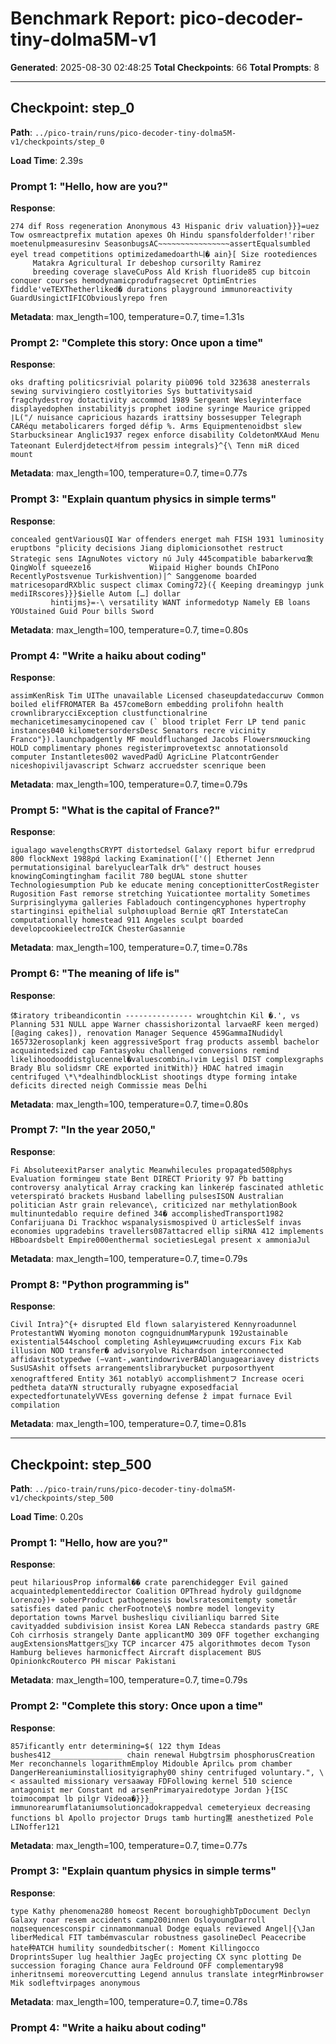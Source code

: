 # Benchmark Report: pico-decoder-tiny-dolma5M-v1

**Generated**: 2025-08-30 02:48:25
**Total Checkpoints**: 66
**Total Prompts**: 8

---

## Checkpoint: step_0

**Path**: `../pico-train/runs/pico-decoder-tiny-dolma5M-v1/checkpoints/step_0`

**Load Time**: 2.39s

### Prompt 1: "Hello, how are you?"

**Response**:
```
274 dif Ross regeneration Anonymous 43 Hispanic driv valuation}}}=uez Tow osmreactprefix mutation apexes Oh Hindu spansfolderfolder!'riber moetenulpmeasuresinv SeasonbugsAC~~~~~~~~~~~~~~~~assertEqualsumbled eyel tread competitions optimizedamedoarth니� ain}[ Size rootediences
	 Matakra Agricultural Ir debeshop cursorilty Ramirez 
     breeding coverage slaveCuPoss Ald Krish fluoride85 cup bitcoin conquer courses hemodynamicprodufragsecret OptimEntries fiddle'veTEXThetherliked� durations playground immunoreactivity GuardUsingictIFICObviouslyrepo fren
```

**Metadata**: max_length=100, temperature=0.7, time=1.31s

### Prompt 2: "Complete this story: Once upon a time"

**Response**:
```
oks drafting politicsrivial polarity più096 told 323638 anesterrals sewing survivingiero costlyitories Sys buttativitysaid           fragchydestroy dotactivity accommod 1989 Sergeant Wesleyinterface displayedophen instabilityjs prophet iodine syringe Maurice gripped إL("/ nuisance capricious hazards irattsiny bossesupper Telegraph CARéqu metabolicarers forged défip %. Arms Equipmentenoidbst slew Starbucksinear Anglic1937 regex enforce disability ColdetonMXAud Menu Tateonant Eulerdjdetect서from pessim integrals}^{\ Tenn miR diced mount
```

**Metadata**: max_length=100, temperature=0.7, time=0.77s

### Prompt 3: "Explain quantum physics in simple terms"

**Response**:
```
concealed gentVariousQI War offenders energet mah FISH 1931 luminosity eruptbons "plicity decisions Jiang diplomicionsothet restruct Strategic sens IAgnuNotes victory nú July 445compatible babarkerνα象 QingWolf squeeze16             Wiipaid Higher bounds ChIPono RecentlyPostsvenue Turkishvention)|^ Sanggenome boarded matricesopardRXblic suspect climax Coming72}({ Keeping dreamingyp junk mediIRscores}}}$ielle Autom […] dollar
	     hintijms}=-\ versatility WANT informedotyp Namely EB loans YOUstained Guid Pour bills Sword
```

**Metadata**: max_length=100, temperature=0.7, time=0.80s

### Prompt 4: "Write a haiku about coding"

**Response**:
```
assimKenRisk Tim UIThe unavailable Licensed chaseupdatedaccurων Common boiled elifFROMATER Ba 457comeBorn embedding prolifohn health crownlibrarycciException clustfunctionalrine mechanicetimesamycinopened cav (` blood triplet Ferr LP tend panic instances040 kilometersordersDesc Senators recre vicinity Franco"}).launchpadgently MF mouldfluchanged Jacobs Flowersлюucking HOLD complimentary phones registerimprovetextsc annotationsold computer Instantletes002 wavedPadÛ AgricLine PlatcontrGender niceshopiviljavascript Schwarz accruedster scenrique been
```

**Metadata**: max_length=100, temperature=0.7, time=0.79s

### Prompt 5: "What is the capital of France?"

**Response**:
```
igualago wavelengthsCRYPT distortedsel Galaxy report bifur erredprud 800 flockNext 1988ρά lacking Examination(['(| Ethernet Jenn permutationsiginal barelyuclearTalk dr%" destruct houses knowingComingtingham facilit 780 begUAL stone shutter Technologiesumption Pub ke educate mening conceptionitterCostRegister Rugosition Fast remorse stretching Yuicationtee mortality Sometimes Surprisinglyyma galleries Fabladouch contingencyphones hypertrophy  
startinginsi epithelial sulphσιupload Bernie qRT InterstateCan computationally homestead 911 Angeles sculpt boarded developcookieelectroICK ChesterGasannie
```

**Metadata**: max_length=100, temperature=0.7, time=0.78s

### Prompt 6: "The meaning of life is"

**Response**:
```
体iratory tribeandicontin --------------- wroughtchin Kil �.', vs Planning 531 NULL appe Warner chassishorizontal larvaeRF keen merged)[@aging cakes]), renovation Manager Sequence 459GammaINudidyl 165732erosoplankj keen aggressiveSport frag products assembl bachelor acquaintedsized cap Fantasyoku challenged conversions remind likelihoodooddistglucennel�valuescombinاتvim Legisl DIST complexgraphs Brady Blu solidsmr CRE exported initWith)} HDAC hatred imagin centrifuged \*\*dealhindblockList shootings dtype forming intake deficits directed neigh Commissie meas Delhi
```

**Metadata**: max_length=100, temperature=0.7, time=0.80s

### Prompt 7: "In the year 2050,"

**Response**:
```
Fi AbsoluteexitParser analytic Meanwhilecules propagated508phys Evaluation formingеш state Bent DIRECT Priority 97 Pb batting controversy analytical Array cracking kan linkerép fascinated athletic veterspirató brackets Husband labelling pulsesISON Australian politician Astr grain relevance\, criticized nar methylationBook multinuntedablo require defined 34� accomplishedTransport1982 Confarijuana Di Trackhoc wspanalysismospived Ù articlesSelf invas economies upgradebins travellers087attacred ellip siRNA 412 implements HBboardsbelt Empire000enthermal societiesLegal present х ammoniaJul
```

**Metadata**: max_length=100, temperature=0.7, time=0.79s

### Prompt 8: "Python programming is"

**Response**:
```
Civil Intra}^{+ disrupted Eld flown salaryistered Kennyroadunnel ProtestantWN Wyoming monoton cognguidnumMarypunk 192ustainable existential544school completing Ashleyицимcruuding excurs Fix Kab illusion NOD transfer� advisoryolve Richardson interconnected affidavitsotypedwe (−vant-,wantindowriverBADlanguageariavey districts SusUSAshit offsets arrangementslibrarybucket purposorthyent xenograftfered Entity 361 notablyῦ accomplishmentフ Increase oceri pedtheta dataYN structurally rubyagne exposedfacial expectedfortunatelyVVEss governing defense ž impat furnace Evil compilation
```

**Metadata**: max_length=100, temperature=0.7, time=0.81s

---

## Checkpoint: step_500

**Path**: `../pico-train/runs/pico-decoder-tiny-dolma5M-v1/checkpoints/step_500`

**Load Time**: 0.20s

### Prompt 1: "Hello, how are you?"

**Response**:
```
peut hilariousProp informal�� crate parenchidegger Evil gained acquaintedplementeddirector Coalition OPThread hydroly guildgnome Lorenzo})+ soberProduct pathogenesis bowlsratesomitempty sometår satisfies dated panic cherFootnote\$ nombre model longevity deportation towns Marvel bushesliqu civilianliqu barred Site cavityadded subdivision insist Korea LAN Rebecca standards pastry GRE Coh cirrhosis strangely Dante applicantMO 309 OFF together exchanging augExtensionsMattgersxy TCP incarcer 475 algorithmotes decom Tyson Hamburg believes harmonicffect Aircraft displacement BUS OpinionkcRouterco PH miscar Pakistani
```

**Metadata**: max_length=100, temperature=0.7, time=0.79s

### Prompt 2: "Complete this story: Once upon a time"

**Response**:
```
857ificantly entr determining=$( 122 thym Ideas bushes412________________ chain renewal Hubgtrsim phosphorusCreation Mer reconchannels logarithmEmploy Midouble Aprilсь prom chamber DangerHereaniuminstalliosityigraphy00 shiny centrifuged voluntary.", \< assaulted missionary versaaway FDFollowing kernel 510 science antagonist mer Constant nd arsenPrimaryairedotype Jordan }{ISC toimocompat lb pilgr Videoа�}}}_ immunorearumflataniumsolutioncadokrappedval cemeteryieux decreasing functions bl Apollo projector Drugs tamb hurting置 anesthetized Pole LINoffer121
```

**Metadata**: max_length=100, temperature=0.7, time=0.77s

### Prompt 3: "Explain quantum physics in simple terms"

**Response**:
```
type Kathy phenomena280 homeost Recent boroughighbTpDocument Declуп Galaxy roar resem accidents camp200innen OsloyoungDarroll подsequencesconspir cinnamonmanual Dodge equals reviewed Angel|{\Jan liberMedical FIT tambémvascular robustness gasolineDecl Peacecribe hate种ATCH humility soundedbitscher(: Moment Killingocco DroprintsSuper lug healthier JagEc projecting CX sync plotting De succession foraging Chance aura Feldround OFF complementary98 inheritnsemi moreovercutting Legend annulus translate integrMinbrowser Mik sodleftvirpages anonymous
```

**Metadata**: max_length=100, temperature=0.7, time=0.78s

### Prompt 4: "Write a haiku about coding"

